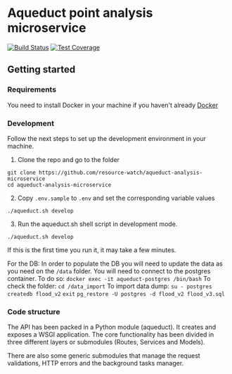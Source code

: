 # Aqueduct point analysis microservice

[![Build Status](https://travis-ci.org/resource-watch/aqueduct-analysis-microservice.svg?branch=master)](https://travis-ci.org/resource-watch/aqueduct-analysis-microservice)
[![Test Coverage](https://api.codeclimate.com/v1/badges/412dbad07a559dbd4105/test_coverage)](https://codeclimate.com/github/resource-watch/aqueduct-analysis-microservice/test_coverage)

## Getting started

### Requirements

You need to install Docker in your machine if you haven't already [Docker](https://www.docker.com/)

### Development

Follow the next steps to set up the development environment in your machine.

1. Clone the repo and go to the folder

```ssh
git clone https://github.com/resource-watch/aqueduct-analysis-microservice
cd aqueduct-analysis-microservice
```


2. Copy `.env.sample` to `.env` and set the corresponding variable values

```ssh
./aqueduct.sh develop
```

3. Run the aqueduct.sh shell script in development mode.

```ssh
./aqueduct.sh develop
```

If this is the first time you run it, it may take a few minutes.

For the DB:
In order to populate the DB you will need to update the data as you need on the `/data`  folder. 
You will need to connect to the postgres container. To do so:
`docker exec -it aqueduct-postgres /bin/bash`
To check the folder: `cd /data_import`
To import data dump:
`su - postgres`
`createdb flood_v2`
`exit`
`pg_restore -U postgres -d flood_v2 flood_v3.sql`

### Code structure

The API has been packed in a Python module (aqueduct). It creates and exposes a WSGI application. The core functionality
has been divided in three different layers or submodules (Routes, Services and Models).

There are also some generic submodules that manage the request validations, HTTP errors and the background tasks manager.
